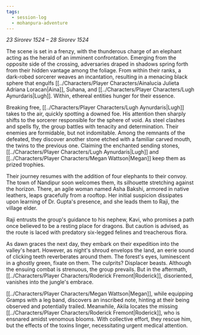 ```yaml
---
tags:
  - session-log
  - mohanpura-adventure
---
```

*23 Sirorev 1524 – 28 Sirorev 1524*

The scene is set in a frenzy, with the thunderous charge of an elephant acting as the herald of an imminent confrontation. Emerging from the opposite side of the crossing, adversaries draped in shadows spring forth from their hidden vantage among the foliage. From within their ranks, a dark-robed sorcerer weaves an incantation, resulting in a menacing black sphere that engulfs [[../Characters/Player Characters/Ainalucia Julieta Adriana Loracan|Aina]], Suhana, and [[../Characters/Player Characters/Lugh Aynurdaris|Lugh]]. Within, ethereal entities hunger for their essence.

Breaking free, [[../Characters/Player Characters/Lugh Aynurdaris|Lugh]] takes to the air, quickly spotting a downed foe. His attention then sharply shifts to the sorcerer responsible for the sphere of void. As steel clashes and spells fly, the group battles with tenacity and determination. Their enemies are formidable, but not indomitable. Among the remnants of the defeated, they discover another stone etched with a familiar carved mouth, the twins to the previous one. Claiming the enchanted sending stones, [[../Characters/Player Characters/Lugh Aynurdaris|Lugh]] and [[../Characters/Player Characters/Megan Wattson|Megan]] keep them as prized trophies.

Their journey resumes with the addition of four elephants to their convoy. The town of Nandipur soon welcomes them, its silhouette stretching against the horizon. There, an agile woman named Asha Bakshi, armored in native leathers, leaps gracefully from a rooftop. Her initial suspicion dissipates upon learning of Dr. Gupta's presence, and she leads them to Raji, the village elder.

Raji entrusts the group's guidance to his nephew, Kavi, who promises a path once believed to be a resting place for dragons. But caution is advised, as the route is laced with predatory six-legged felines and treacherous flora.

As dawn graces the next day, they embark on their expedition into the valley's heart. However, as night's shroud envelops the land, an eerie sound of clicking teeth reverberates around them. The forest's eyes, luminescent in a ghostly green, fixate on them. The culprits? Displacer beasts. Although the ensuing combat is strenuous, the group prevails. But in the aftermath, [[../Characters/Player Characters/Roderick Fremont|Roderick]], disoriented, vanishes into the jungle's embrace.

[[../Characters/Player Characters/Megan Wattson|Megan]], while equipping Gramps with a leg band, discovers an inscribed note, hinting at their being observed and potentially trailed. Meanwhile, Akila locates the missing [[../Characters/Player Characters/Roderick Fremont|Roderick]], who is ensnared amidst venomous blooms. With collective effort, they rescue him, but the effects of the toxins linger, necessitating urgent medical attention.